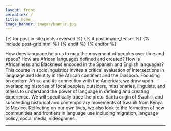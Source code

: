 ```yaml
---
layout: front
permalink: /
title: home
image_banner: images/banner.jpg
---
```


<div class="tiles">

{% for post in site.posts reversed %}
{% if post.image_teaser %}
{% include post-grid.html %}
{% endif %}
{% endfor %}

</div>

How does language help us to map the movement of peoples over time and space? How are African languages defined and created? How is Africanness and Blackness encoded in the Spanish and English languages? This course in sociolinguistics invites a critical evaluation of intersections in language and identity in the African continent and the Diaspora. Focusing on eastern Africa and its connection with the Americas, we draw upon overlapping histories of local peoples, outsiders, missionaries, linguists, and others to understand the power of language in defining and creating experience. We will specifically trace the proto-Bantu origin of Swahili, and succeeding historical and contemporary movements of Swahili from Kenya to Mexico. Reflecting on our own lives, we also look to the formation of new communities and frontiers in language use including migration, language policy, social media, videogames.

<hr/>